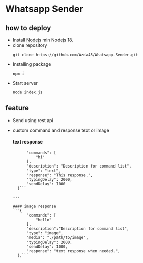 # Whatsapp Sender

## how to deploy

- Install [Nodejs](https://nodejs.org/en)
  min Nodejs 18.
- clone repository
  ```
  git clone https://github.com/Azda45/Whatsapp-Sender.git
  ```
- Installing package
  ```
  npm i
  ```
- Start server
  ```
  node index.js
  ```
## feature
- Send using rest api
- custom command and response text or image
  
  #### text response
  ```{
        "commands": [
            "hi"
        ],
        "description": "Description for command list",
        "type": "text",
        "response": "This response.",
        "typingDelay": 2000,
        "sendDelay": 1000
    }```

  ---
  
  #### image response
  ```{
        "commands": [
            "hello"
        ],
        "description":"Description for command list",
        "type": "image",
        "media": "./path/to/image",
        "typingDelay": 2000,
        "sendDelay": 1000,
        "response": "text response when needed.",
    },```
